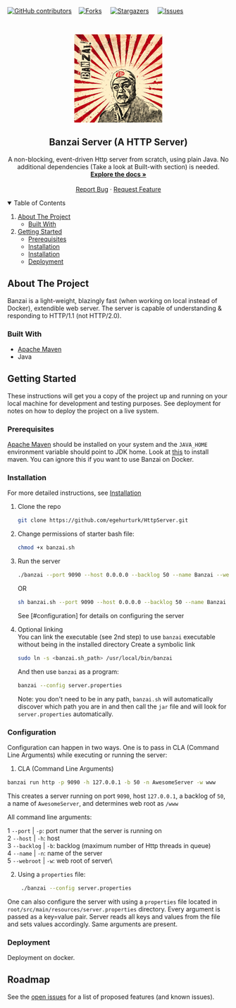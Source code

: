 <!--
*** Thanks for checking out the Best-README-Template. If you have a suggestion
*** that would make this better, please fork the repo and create a pull request
*** or simply open an issue with the tag "enhancement".
*** Thanks again! Now go create something AMAZING! :D
***
***
***
*** To avoid retyping too much info. Do a search and replace for the following:
*** github_username, repo_name, twitter_handle, email, project_title, project_description
-->



<!-- PROJECT SHIELDS -->
<!--
*** I'm using markdown "reference style" links for readability.
*** Reference links are enclosed in brackets [ ] instead of parentheses ( ).
*** See the bottom of this document for the declaration of the reference variables
*** for contributors-url, forks-url, etc. This is an optional, concise syntax you may use.
*** https://www.markdownguide.org/basic-syntax/#reference-style-links
-->
[![GitHub contributors](https://img.shields.io/github/contributors/egehurturk/HttpServer)](https://GitHub.com/egehurturk/HttpServer/graphs/contributors/)&nbsp;&nbsp;&nbsp;
[![Forks](https://img.shields.io/github/forks/egehurturk/HttpServer?style=social&label=Fork&maxAge=2592000)](https://GitHub.com/egehurturk/HttpServer/network/)
&nbsp;&nbsp;&nbsp;
[![Stargazers](https://img.shields.io/github/stars/egehurturk/HttpServer?style=social&label=Star&maxAge=2592000)](https://GitHub.com/egehurturk/HttpServer/stargazers/)
&nbsp;&nbsp;&nbsp;
[![Issues](https://img.shields.io/github/issues/egehurturk/HttpServer)](https://GitHub.com/egehurturk/HttpServer/issues/)
&nbsp;&nbsp;&nbsp;



<!-- PROJECT LOGO

-->



<!-- TABLE OF CONTENTS 
<details open="open">
  <summary><h2>Table of Contents</h2></summary>
  <ol>
    <li>
      <a href="#about-the-project">About The Project</a>
      <ul>
        <li><a href="#built-with">Built With</a></li>
      </ul>
    </li>
    <li>
      <a href="#getting-started">Getting Started</a>
      <ul>
        <li><a href="#prerequisites">Prerequisites</a></li>
        <li><a href="#installation">Installation</a></li>
        <li><a href="#configuration">Installation</a></li>
        <li><a href="#deployment">Deployment</a></li>
      </ul>
    </li>
  </ol>
</details>
-->

<!-- PROJECT LOGO -->
<br>
<p align="center">

   <a href="https://github.com/egehurturk/HttpServer">
    <img src="external/banzai.jpg" alt="Banzai Logo" width="200" height="200">
  </a>
  <h2 align="center">Banzai Server (A HTTP Server)</h3>

  <p align="center">
    A non-blocking, event-driven Http server from scratch, using plain Java. No additional dependencies (Take a look at  Built-with section) is needed. 
    <br />
    <a href="https://github.com/egehurturk/HttpServer"><strong>Explore the docs »</strong></a>
    <br />
    <br />
    <a href="https://github.com/egehurturk/HttpServer/issues">Report Bug</a>
    ·
    <a href="https://github.com/egehurturk/HttpServer/issues">Request Feature</a>
  </p>
</p>



<!-- TABLE OF CONTENTS -->
<details open="open">
  <summary>Table of Contents</summary>
  <ol>
    <li>
      <a href="#about-the-project">About The Project</a>
      <ul>
        <li><a href="#built-with">Built With</a></li>
      </ul>
    </li>
    <li>
      <a href="#getting-started">Getting Started</a>
      <ul>
        <li><a href="#prerequisites">Prerequisites</a></li>
        <li><a href="#installation">Installation</a></li>
        <li><a href="#configuration">Installation</a></li>
        <li><a href="#deployment">Deployment</a></li>
      </ul>
    </li>
  </ol>
</details>





<!-- ABOUT THE PROJECT -->
## About The Project
Banzai is a light-weight, blazingly fast (when working on local instead of Docker), extendible web server. The server is capable of understanding & responding to HTTP/1.1 (not HTTP/2.0). 


### Built With

* [Apache Maven](https://github.com/apache/maven)
* Java


<!-- GETTING STARTED -->
## Getting Started


These instructions will get you a copy of the project up and running on your local machine for development and testing purposes. See deployment for notes on how to deploy the project on a live system.


### Prerequisites

[Apache Maven](https://github.com/apache/maven) should be installed on your system and the `JAVA_HOME` environment variable should point to JDK home. Look at [this](https://maven.apache.org/install.html) to install maven. You can ignore this if you want to use Banzai on Docker. 


### Installation
For more detailed instructions, see [Installation](https://github.com/egehurturk/Banzai/blob/main/docs/Installation.md)

1. Clone the repo
   ```sh
   git clone https://github.com/egehurturk/HttpServer.git
   ```
2. Change permissions of starter bash file:
    ```sh
    chmod +x banzai.sh
    ```

3. Run the server
   ```sh
   ./banzai --port 9090 --host 0.0.0.0 --backlog 50 --name Banzai --webroot www
   ```
   OR
   ```sh
   sh banzai.sh --port 9090 --host 0.0.0.0 --backlog 50 --name Banzai --webroot www
   ```
   See [#configuration] for details on configuring the server
   
4. Optional linking \
  You can link the executable (see 2nd step) to use `banzai` executable without being in the installed directory
  Create a symbolic link
   ```sh
   sudo ln -s <banzai.sh_path> /usr/local/bin/banzai
   ```
   And then use `banzai` as a program:
   ```sh
   banzai --config server.properties
   ```
   Note: you don't need to be in any path, `banzai.sh` will automatically discover which path you are in and then call the `jar` file and will look for `server.properties` automatically.
   
   
### Configuration
Configuration can happen in two ways. One is to pass in CLA (Command Line Arguments) while executing or running the server:

1. CLA (Command Line Arguments)
  ```sh
  banzai run http -p 9090 -h 127.0.0.1 -b 50 -n AwesomeServer -w www
  ```
  This creates a server running on port `9090`, host `127.0.0.1`, a backlog of `50`, a name of `AwesomeServer`, and determines web root as `/www`
  
  All command line arguments:
  
  1  `--port` | `-p`: port numer that the server is running on\
  2 `--host` | `-h`: host\
  3 `--backlog` | `-b`: backlog (maximum number of Http threads in queue)\
  4 `--name` | `-n`: name of the server\
  5 `--webroot` | `-w`: web root of server\

  
2. Using a `properties` file:
   ```sh
    ./banzai --config server.properties
   ```
  One can also configure the server with using a `properties` file located in `root/src/main/resources/server.properties` directory. Every
  argument is passed as a key=value pair. Server reads all keys and values from the file and sets values accordingly. Same arguments are present.

### Deployment
Deployment on docker. 

<!-- ROADMAP -->
## Roadmap

See the [open issues](https://github.com/egehurturk/HttpServer/issues) for a list of proposed features (and known issues).

